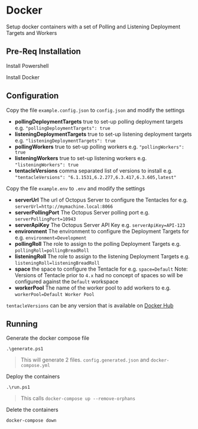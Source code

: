 # Docker

Setup docker containers with a set of Polling and Listening Deployment Targets and Workers

## Pre-Req Installation

Install Powershell

Install Docker

## Configuration

Copy the file `example.config.json` to `config.json` and modify the settings

- **pollingDeploymentTargets** true to set-up polling deployment targets e.g. `"pollingDeploymentTargets": true`
- **listeningDeploymentTargets** true to set-up listening deployment targets e.g. `"listeningDeploymentTargets": true`
- **pollingWorkers** true to set-up polling workers e.g. `"pollingWorkers": true`
- **listeningWorkers** true to set-up listening workers e.g. `"listeningWorkers": true`
- **tentacleVersions** comma separated list of versions to install e.g. `"tentacleVersions": "6.1.1531,6.2.277,6.3.417,6.3.605,latest"`

Copy the file `example.env` to `.env` and modify the settings

- **serverUrl** The url of Octopus Server to configure the Tentacles for e.g. `serverUrl=http://mymachine.local:8066`
- **serverPollingPort** The Octopus Server polling port e.g. `serverPollingPort=10943`
- **serverApiKey** The Octopus Server API Key e.g. `serverApiKey=API-123`
- **environment** The environment to configure the Deployment Targets for e.g. `environment=Development`
- **pollingRoll** The role to assign to the polling Deployment Targets e.g. `pollingRoll=pollingBreadRoll`
- **listeningRoll** The role to assign to the listening Deployment Targets e.g. `listeningRoll=listeningBreadRoll`
- **space** the space to configure the Tentacle for e.g. `space=Default` Note: Versions of Tentacle prior to `4.x` had no concept of spaces so will be configured against the `Default` workspace
- **workerPool** The name of the worker pool to add workers to e.g. `workerPool=Default Worker Pool`

`tentacleVersions` can be any version that is available on [Docker Hub](https://hub.docker.com/r/octopusdeploy/tentacle/tags)

## Running

Generate the docker compose file

`.\generate.ps1`

> This will generate 2 files. `config.generated.json` and `docker-compose.yml`

Deploy the containers

`.\run.ps1`

> This calls `docker-compose up --remove-orphans`

Delete the containers

`docker-compose down`
